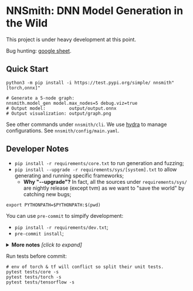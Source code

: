 # NNSmith: DNN Model Generation in the Wild

This project is under heavy development at this point.

Bug hunting: [google sheet](https://docs.google.com/spreadsheets/d/15YY88x_JyZWom2YGNW2JO0JdqNVYWzPbaaRyhVxBJ_Y/edit#gid=0).

## Quick Start

```shell
python3 -m pip install -i https://test.pypi.org/simple/ nnsmith"[torch,onnx]"
```

```shell
# Generate a 5-node graph:
nnsmith.model_gen model.max_nodes=5 debug.viz=true
# Output model:         output/output.onnx
# Output visualization: output/graph.png
```

See other commands under `nnsmith/cli`. We use [hydra](https://hydra.cc/) to manage configurations. See `nnsmith/config/main.yaml`.

## Developer Notes

- `pip install -r requirements/core.txt` to run generation and fuzzing;
- `pip install --upgrade -r requirements/sys/[system].txt` to allow generating and running specific frameworks;
  -  **Why "--upgrade"?** In fact, all the sources under `requirements/sys/` are nightly release (except tvm) as we want to "save the world" by catching new bugs;

```shell
export PYTHONPATH=$PYTHONPATH:$(pwd)
```

You can use `pre-commit` to simpify development:

- `pip install -r requirements/dev.txt`;
- `pre-commit install`;

<details><summary><b>More notes</b> <i>[click to expand]</i></summary>
<div>

*Simplicity is prerequisite for reliability.* --Edsger W. Dijkstra

We want **code simplicity**: keeping minimal dependencies and focusing on a small set of simple APIs to make NNSmith maintainable to developers and reliable to users.

</div>
</details>

Run tests before commit:

```shell
# env of torch & tf will conflict so split their unit tests.
pytest tests/core -s
pytest tests/torch -s
pytest tests/tensorflow -s
```


<!--
### Coverage Evaluation

**WIP: Scripts under `experiments/` are not ready yet due to recent refactors.**

To run coverage evaluation, first compile the DL framework with LLVM's [source-based code coverage](https://clang.llvm.org/docs/SourceBasedCodeCoverage.html). The commands below should be at least compatible with LLVM-14.

<details><summary><b>NNSmith</b> <i>[click to expand]</i></summary>
<div>

```shell
bash experiments/cov_exp.sh
python experiments/cov_merge.py -f nnsmith-tvm-* nnsmith-ort-*  # generate merged_cov.pkl
```

</div>
</details>


<details><summary><b>LEMON</b> <i>[click to expand]</i></summary>
<div>

Please prepare 100GB disk space to store LEMON's outputs.

```shell
# step 1: Run LEMON to generate models (https://github.com/ganler/LEMON);
# step 2:
# For TVM
python experiments/lemon_tf2onnx.py --lemon_output_dir /PATH/TO/LEMON/lemon_outputs/ --onnx_dir lemon-onnx
python experiments/cov_eval.py --model_dir lemon-onnx    \
                               --report_folder lemon-tvm \
                               --backend tvm --lib '../tvm/build/libtvm.so ../tvm/build/libtvm_runtime.so' \
                               --llvm-version 14 # if you compile tvm w/ llvm 14 instrumented on ubuntu.
# For ORT:
python experiments/cov_eval.py --model_dir lemon-onnx \
                               --report_folder lemon-ort \
                               --backend ort \
                               --lib '../onnxruntime/build/Linux/RelWithDebInfo/libonnxruntime_providers_shared.so ../onnxruntime/build/Linux/RelWithDebInfo/libonnxruntime.so' \
                               --llvm-version 14
python experiments/cov_merge.py -f lemon-tvm lemon-ort # generate merged_cov.pkl
```

</div>
</details>

<details><summary><b>GraphFuzzer</b> <i>[click to expand]</i></summary>
<div>

*The original [paper](https://conf.researchr.org/details/icse-2021/icse-2021-papers/68/Graph-based-Fuzz-Testing-for-Deep-Learning-Inference-Engines) does not give it a name so we call it GraphFuzzer for convenience.*

```shell
# Make sure ORT dtype support config file is generated.
python nnsmith/dtype_test.py --cache config/ort_cpu_dtype.pkl

# TVM
python experiments/graphfuzz.py --time_budget 14400 --onnx_dir /PATH/TO/LEMON/graphfuzz-tvm-onnx
python experiments/cov_eval.py --model_dir /PATH/TO/LEMON/graphfuzz-tvm-onnx    \
                               --report_folder graphfuzz-tvm \
                               --backend tvm --lib '../tvm/build/libtvm.so ../tvm/build/libtvm_runtime.so' \
                               --llvm-version 14

# ORT
python experiments/graphfuzz.py --time_budget 14400 --onnx_dir /PATH/TO/LEMON/graphfuzz-ort-onnx --ort_cache config/ort_cpu_dtype.pkl
python experiments/cov_eval.py --model_dir /PATH/TO/LEMON/graphfuzz-ort-onnx \
                               --report_folder graphfuzz-ort \
                               --backend ort \
                               --lib '../onnxruntime/build/Linux/RelWithDebInfo/libonnxruntime_providers_shared.so ../onnxruntime/build/Linux/RelWithDebInfo/libonnxruntime.so' \
                               --llvm-version 14

python experiments/cov_merge.py -f graphfuzz-tvm graphfuzz-ort # generate merged_cov.pkl
```

</div>
</details>

<details><summary><b>Visualization</b> <i>[click to expand]</i></summary>
<div>

```shell
mkdir results # Store those files in results
# TVM coverage.
python experiments/viz_merged_cov.py --folders lemon-tvm graphfuzz-tvm nnsmith-tvm --tvm --pdf --tags 'LEMON' 'GraphFuzzer' 'NNSmith' --venn --output main_result
# ORT coverage.
python experiments/viz_merged_cov.py --folders lemon-ort graphfuzz-ort nnsmith-ort --ort --pdf --tags 'LEMON' 'GraphFuzzer' 'NNSmith' --venn --output main_result
```

</div>
</details>

### Evaluate input searching algorithm

```shell
# Run experiments.
bash experiments/input_search_exp.sh 10
bash experiments/input_search_exp.sh 20
bash experiments/input_search_exp.sh 30

# visualization
python experiments/plot_inp_search_merge.py --root 512-model-10-node-exp \
                                                   512-model-20-node-exp \
                                                   512-model-30-node-exp
``` -->
